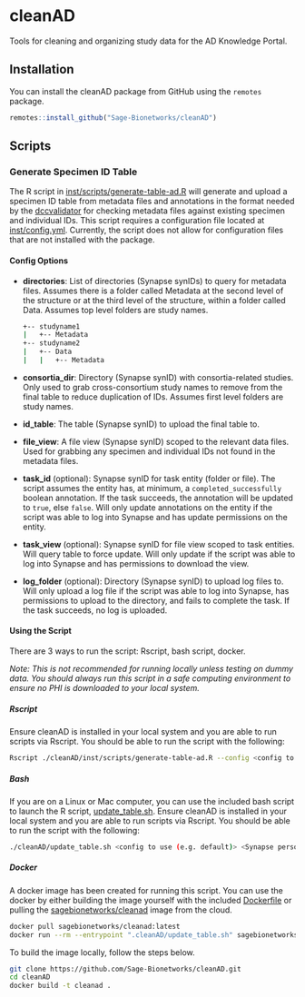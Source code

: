 # cleanAD
Tools for cleaning and organizing study data for the AD Knowledge Portal.

## Installation

You can install the cleanAD package from GitHub using the `remotes`  package.

```R
remotes::install_github("Sage-Bionetworks/cleanAD")
```

## Scripts

### Generate Specimen ID Table

The R script in [inst/scripts/generate-table-ad.R](https://github.com/Sage-Bionetworks/cleanAD/blob/master/inst/scripts/generate-table-ad.R) will generate and upload a specimen ID table from metadata files and annotations in the format needed by the [dccvalidator](https://github.com/Sage-Bionetworks/dccvalidator) for checking metadata files against existing specimen and individual IDs. This script requires a configuration file located at [inst/config.yml](https://github.com/Sage-Bionetworks/cleanAD/blob/master/inst/config.yml). Currently, the script does not allow for configuration files that are not installed with the package.

#### Config Options

- **directories**: List of directories (Synapse synIDs) to query for metadata files. Assumes there is a folder called Metadata at the second level of the structure or at the third level of the structure, within a folder called Data. Assumes top level folders are study names.

  ```bash
  +-- studyname1
  |   +-- Metadata
  +-- studyname2
  |   +-- Data
  |   |   +-- Metadata
  ```

- **consortia_dir**: Directory (Synapse synID) with consortia-related studies. Only used to grab cross-consortium study names to remove from the final table to reduce duplication of IDs. Assumes first level folders are study names.
- **id_table**: The table (Synapse synID) to upload the final table to.
- **file_view**: A file view (Synapse synID) scoped to the relevant data files. Used for grabbing any specimen and individual IDs not found in the metadata files.
- **task_id** (optional): Synapse synID for task entity (folder or file). The script assumes the entity has, at minimum, a `completed_successfully` boolean annotation. If the task succeeds, the annotation will be updated to `true`, else `false`. Will only update annotations on the entity if the script was able to log into Synapse and has update permissions on the entity.
- **task_view** (optional): Synapse synID for file view scoped to task entities. Will query table to force update. Will only update if the script was able to log into Synapse and has permissions to download the view.
- **log_folder** (optional): Directory (Synapse synID) to upload log files to. Will only upload a log file if the script was able to log into Synapse, has permissions to upload to the directory, and fails to complete the task. If the task succeeds, no log is uploaded.

#### Using the Script

There are 3 ways to run the script: Rscript, bash script, docker.

_Note: This is not recommended for running locally unless testing on dummy data. You should always run this script in a safe computing environment to ensure no PHI is downloaded to your local system._

##### Rscript

Ensure cleanAD is installed in your local system and you are able to run scripts via Rscript. You should be able to run the script with the following:

````bash
Rscript ./cleanAD/inst/scripts/generate-table-ad.R --config <config to use (e.g. default)> --auth_token <Synapse personal access token or have local .synapseConfig>
````

##### Bash

If you are on a Linux or Mac computer, you can use the included bash script to launch the R script, [update_table.sh](https://github.com/Sage-Bionetworks/cleanAD/blob/master/update_table.sh). Ensure cleanAD is installed in your local system and you are able to run scripts via Rscript. You should be able to run the script with the following:

```bash
./cleanAD/update_table.sh <config to use (e.g. default)> <Synapse personal access token or have local .synapseConfig>
```

##### Docker

A docker image has been created for running this script. You can use the docker by either building the image yourself with the included [Dockerfile](https://github.com/Sage-Bionetworks/cleanAD/blob/add-docker/Dockerfile) or pulling the [sagebionetworks/cleanad](https://hub.docker.com/repository/docker/sagebionetworks/cleanad/general) image from the cloud.

```bash
docker pull sagebionetworks/cleanad:latest
docker run --rm --entrypoint ".cleanAD/update_table.sh" sagebionetworks/cleanad:latest <config to use (e.g. default)> <Synapse personal access token or have local .synapseConfig>
```

To build the image locally, follow the steps below.

```bash
git clone https://github.com/Sage-Bionetworks/cleanAD.git
cd cleanAD
docker build -t cleanad .
```

